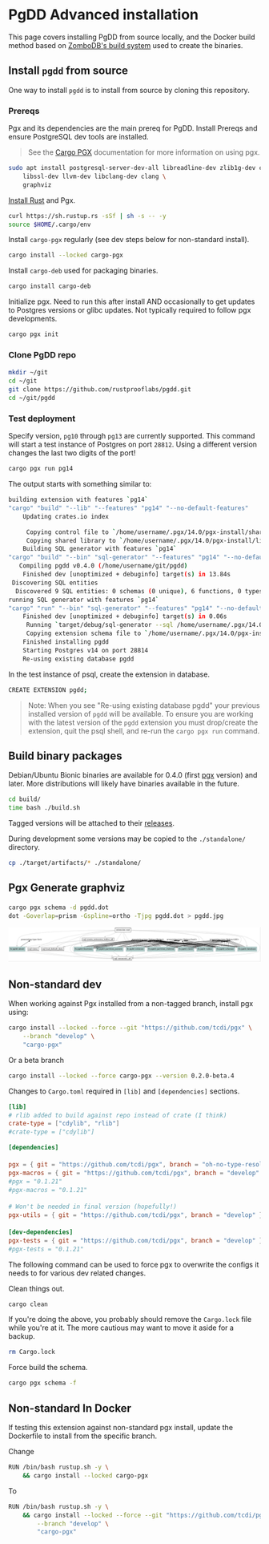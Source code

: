 # PgDD Advanced installation

This page covers installing PgDD from source locally, and the Docker build
method based on [ZomboDB's build system](https://github.com/zombodb/zombodb)
used to create the binaries.


## Install `pgdd` from source


One way to install `pgdd` is to install from source by cloning this repository.

### Prereqs

Pgx and its dependencies are the main prereq for PgDD.
Install Prereqs and ensure PostgreSQL dev tools are installed.

> See the [Cargo PGX](https://github.com/zombodb/pgx/tree/master/cargo-pgx)
documentation for more information on using pgx.


```bash
sudo apt install postgresql-server-dev-all libreadline-dev zlib1g-dev curl \
    libssl-dev llvm-dev libclang-dev clang \
    graphviz
```

[Install Rust](https://www.rust-lang.org/tools/install) and Pgx.

```bash
curl https://sh.rustup.rs -sSf | sh -s -- -y
source $HOME/.cargo/env
```

Install `cargo-pgx` regularly (see dev steps below for non-standard install).


```bash
cargo install --locked cargo-pgx
```


Install `cargo-deb` used for packaging binaries.

```bash
cargo install cargo-deb
```


Initialize pgx.  Need to run this after install AND occasionally to get updates
to Postgres versions or glibc updates.  Not typically required to follow pgx
developments.


```bash
cargo pgx init
```


### Clone PgDD repo

```bash
mkdir ~/git
cd ~/git
git clone https://github.com/rustprooflabs/pgdd.git
cd ~/git/pgdd
```

### Test deployment

Specify version, `pg10` through `pg13` are currently supported. This command will
start a test instance of Postgres on port `28812`.  Using a different version
changes the last two digits of the port!


```bash
cargo pgx run pg14
```

The output starts with something similar to:

```bash
building extension with features `pg14`
"cargo" "build" "--lib" "--features" "pg14" "--no-default-features"
    Updating crates.io index
```


```bash
     Copying control file to `/home/username/.pgx/14.0/pgx-install/share/postgresql/extension/pgdd.control`
     Copying shared library to `/home/username/.pgx/14.0/pgx-install/lib/postgresql/pgdd.so`
    Building SQL generator with features `pg14`
"cargo" "build" "--bin" "sql-generator" "--features" "pg14" "--no-default-features"
   Compiling pgdd v0.4.0 (/home/username/git/pgdd)
    Finished dev [unoptimized + debuginfo] target(s) in 13.84s
 Discovering SQL entities
  Discovered 9 SQL entities: 0 schemas (0 unique), 6 functions, 0 types, 0 enums, 3 sqls, 0 ords, 0 hashes
running SQL generator with features `pg14`
"cargo" "run" "--bin" "sql-generator" "--features" "pg14" "--no-default-features" "--" "--sql" "/home/username/.pgx/14.0/pgx-install/share/postgresql/extension/pgdd--0.4.1-dev.sql"
    Finished dev [unoptimized + debuginfo] target(s) in 0.06s
     Running `target/debug/sql-generator --sql /home/username/.pgx/14.0/pgx-install/share/postgresql/extension/pgdd--0.4.1-dev.sql`
     Copying extension schema file to `/home/username/.pgx/14.0/pgx-install/share/postgresql/extension/pgdd--0.4.1-dev.sql`
    Finished installing pgdd
    Starting Postgres v14 on port 28814
    Re-using existing database pgdd
```

In the test instance of psql, create the extension in database.

```bash
CREATE EXTENSION pgdd;
```

> Note: When you see "Re-using existing database pgdd" your previous installed version of `pgdd` will be available. To ensure you are working with the latest version of the `pgdd` extension you must drop/create the extension, quit the psql shell, and re-run the `cargo pgx run` command.


## Build binary packages

Debian/Ubuntu Bionic binaries are available for 0.4.0
(first [pgx](https://github.com/tcdi/pgx) version)
and later.  More distributions will likely have binaries available in the future.


```bash
cd build/
time bash ./build.sh
```

Tagged versions will be attached to their [releases](https://github.com/rustprooflabs/pgdd/releases).

During development some versions may be copied to the `./standalone/` directory.

```bash
cp ./target/artifacts/* ./standalone/
```

## Pgx Generate graphviz

```bash
cargo pgx schema -d pgdd.dot
dot -Goverlap=prism -Gspline=ortho -Tjpg pgdd.dot > pgdd.jpg
```

![pgx dependencies for pgdd](pgdd.jpg)


## Non-standard dev

When working against Pgx installed from a non-tagged branch, install pgx using:

```bash
cargo install --locked --force --git "https://github.com/tcdi/pgx" \
    --branch "develop" \
    "cargo-pgx"
```

Or a beta branch

```bash
cargo install --locked --force cargo-pgx --version 0.2.0-beta.4
```

Changes to `Cargo.toml` required in `[lib]` and `[dependencies]` sections.


```toml
[lib]
# rlib added to build against repo instead of crate (I think)
crate-type = ["cdylib", "rlib"]
#crate-type = ["cdylib"]
```


```toml
[dependencies]

pgx = { git = "https://github.com/tcdi/pgx", branch = "oh-no-type-resolution" }
pgx-macros = { git = "https://github.com/tcdi/pgx", branch = "develop" }
#pgx = "0.1.21"
#pgx-macros = "0.1.21"

# Won't be needed in final version (hopefully!)
pgx-utils = { git = "https://github.com/tcdi/pgx", branch = "develop" }

[dev-dependencies]
pgx-tests = { git = "https://github.com/tcdi/pgx", branch = "develop" }
#pgx-tests = "0.1.21"
```



The following command can be used to force pgx to overwrite the configs it needs to
for various dev related changes.

Clean things out.

```bash
cargo clean
```

If you're doing the above, you probably should remove the `Cargo.lock`
file while you're at it.  The more cautious may want to move it aside for a backup.

```bash
rm Cargo.lock
```

Force build the schema.


```bash
cargo pgx schema -f
```


## Non-standard In Docker

If testing this extension against non-standard pgx install, update the
Dockerfile to install from the specific branch.

Change

```bash
RUN /bin/bash rustup.sh -y \
    && cargo install --locked cargo-pgx
```

To

```bash
RUN /bin/bash rustup.sh -y \
    && cargo install --locked --force --git "https://github.com/tcdi/pgx" \
        --branch "develop" \
        "cargo-pgx"
```

